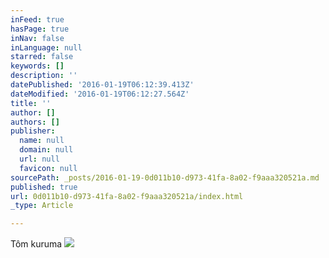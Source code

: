 ```yaml
---
inFeed: true
hasPage: true
inNav: false
inLanguage: null
starred: false
keywords: []
description: ''
datePublished: '2016-01-19T06:12:39.413Z'
dateModified: '2016-01-19T06:12:27.564Z'
title: ''
author: []
authors: []
publisher:
  name: null
  domain: null
  url: null
  favicon: null
sourcePath: _posts/2016-01-19-0d011b10-d973-41fa-8a02-f9aaa320521a.md
published: true
url: 0d011b10-d973-41fa-8a02-f9aaa320521a/index.html
_type: Article

---
```

Tôm kuruma
![](https://the-grid-user-content.s3-us-west-2.amazonaws.com/2c4bbf78-4dd2-46e3-88d3-6b382979e5ce.jpg)
